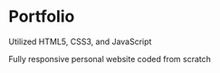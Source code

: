 # Portfolio
Utilized HTML5, CSS3, and JavaScript

Fully responsive personal website coded from scratch
